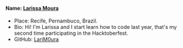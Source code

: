 #### Name: [Larissa Moura](https://github.com/LariM0ura)
- Place: Recife, Pernambuco, Brazil.
- Bio: Hi! I'm Larissa and I start learn how to code last year, that's my second time participating in the Hacktoberfest.
- GitHub: [LariM0ura](https://github.com/LariM0ura)